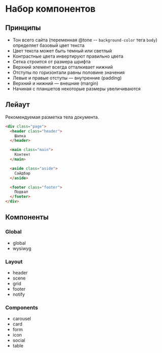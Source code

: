 # Набор компонентов

## Принципы

* Тон всего сайта (переменная @tone -- `background-color` тега `body`) определяет базовый цвет текста
* Цвет текста может быть темный или светлый
* Контрастные цвета инвертируют правильно цвета
* Сетка строится от размера шрифта
* Верхний элемент всегда отталкивает нижний
* Отступы по горизонтали равны половине значения
* Левые и правые отступы — внутренние (padding)
* Верхний и нижний — внешние (margin)
* Начиная с планшетов некоторые размеры увеличиваются

## Лейаут

Рекомендуемая разметка тела документа.

```html
<div class="page">
  <header class="header">
    Шапка
  </header>

  <main class="main">
    Контент
  </main>

  <aside class="aside">
    Сайдбар
  </aside>

  <footer class="footer">
    Подвал
  </footer>
</div>
```

## Компоненты

### Global

* global
* wysiwyg

### Layout

* header
* scene
* grid
* footer
* notify

### Components

* carousel
* card
* form
* icon
* social
* table
